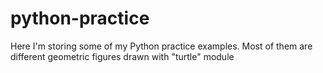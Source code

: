 # python-practice

Here I'm storing some of my Python practice examples. Most of them are different geometric figures drawn with "turtle" module
